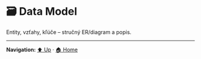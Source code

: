 # 🗃️ Data Model

Entity, vzťahy, kľúče – stručný ER/diagram a popis.

---
**Navigation:** [⬆️ Up](./index.template.md) · [🏠 Home](../index.template.md)
